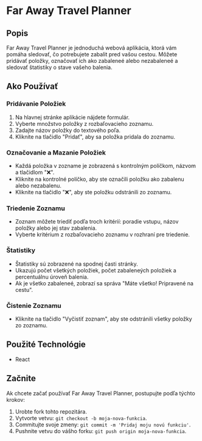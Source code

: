# Far Away Travel Planner

## Popis
Far Away Travel Planner je jednoduchá webová aplikácia, ktorá vám pomáha sledovať, čo potrebujete zabalit pred vašou cestou. 
Môžete pridávať položky, označovať ich ako zabaleneé alebo nezabaleneé a sledovať štatistiky o stave vašeho balenia.

## Ako Používať

### Pridávanie Položiek
1. Na hlavnej stránke aplikácie nájdete formulár.
2. Vyberte množstvo položky z rozbaľovacieho zoznamu.
3. Zadajte názov položky do textového poľa.
4. Kliknite na tlačidlo "Pridať", aby sa položka pridala do zoznamu.

### Označovanie a Mazanie Položiek
- Každá položka v zozname je zobrazená s kontrolným políčkom, názvom a tlačidlom "❌".
- Kliknite na kontrolné políčko, aby ste označili položku ako zabalenu alebo nezabalenu.
- Kliknite na tlačidlo "❌", aby ste položku odstránili zo zoznamu.

### Triedenie Zoznamu
- Zoznam môžete triediť podľa troch kritérií: poradie vstupu, názov položky alebo jej stav zabalenia.
- Vyberte kritérium z rozbaľovacieho zoznamu v rozhraní pre triedenie.

### Štatistiky
- Štatistiky sú zobrazené na spodnej časti stránky.
- Ukazujú počet všetkých položiek, počet zabaleneých položiek a percentuálnu úroveň balenia.
- Ak je všetko zabaleneé, zobrazí sa správa "Máte všetko! Pripravené na cestu".

### Čistenie Zoznamu
- Kliknite na tlačidlo "Vyčistiť zoznam", aby ste odstránili všetky položky zo zoznamu.

## Použité Technológie
- React

## Začnite
Ak chcete začať používať Far Away Travel Planner, postupujte podľa týchto krokov:
1. Urobte fork tohto repozitára.
2. Vytvorte vetvu: `git checkout -b moja-nova-funkcia`.
3. Commitujte svoje zmeny: `git commit -m 'Pridaj moju novú funkciu'`.
4. Pushnite vetvu do vášho forku: `git push origin moja-nova-funkcia`.


